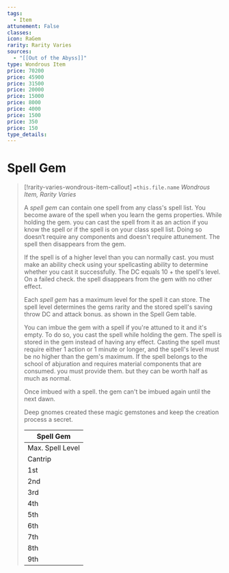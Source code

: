 ```yaml
---
tags:
  - Item
attunement: False
classes:
icon: RaGem
rarity: Rarity Varies
sources:
  - "[[Out of the Abyss]]"
type: Wondrous Item
price: 70200
price: 45900
price: 31500
price: 20000
price: 15000
price: 8000
price: 4000
price: 1500
price: 350
price: 150
type_details: 
---
```

# Spell Gem
>[!rarity-varies-wondrous-item-callout] `=this.file.name`
>*Wondrous Item, Rarity Varies*
>
>A *spell gem* can contain one spell from any class's spell list. You become aware of the spell when you learn the gems properties. While holding the gem. you can cast the spell from it as an action if you know the spell or if the spell is on your class spell list. Doing so doesn‘t require any components and doesn't require attunement. The spell then disappears from the gem.
>
>If the spell is of a higher level than you can normally cast. you must make an ability check using your spellcasting ability to determine whether you cast it successfully. The DC equals 10 + the spell's level. On a failed check. the spell disappears from the gem with no other effect.
>
>Each *spell gem* has a maximum level for the spell it can store. The spell level determines the gems rarity and the stored spell's saving throw DC and attack bonus. as shown in the Spell Gem table.
>
>You can imbue the gem with a spell if you're attuned to it and it's empty. To do so, you cast the spell while holding the gem. The spell is stored in the gem instead of having any effect. Casting the spell must require either 1 action or 1 minute or longer, and the spell's level must be no higher than the gem's maximum. If the spell belongs to the school of abjuration and requires material components that are consumed. you must provide them. but they can be worth half as much as normal.
>
>Once imbued with a spell. the gem can't be imbued again until the next dawn.
>
>Deep gnomes created these magic gemstones and keep the creation process a secret.
>
>
>
>| Spell Gem |
>| --- |
>| Max. Spell Level | Gemstone | Rarity | Save DC | Attack Bonus |
>| Cantrip | Obsidian | Uncommon | 13 | +5 |
>| 1st | Lapis lazuli | Uncommon | 13 | +5 |
>| 2nd | Quartz | Rare | 13 | +5 |
>| 3rd | Bloodstone | Rare | 15 | +7 |
>| 4th | Amber | Very rare | 15 | +9 |
>| 5th | Jade | Very rare | 17 | +9 |
>| 6th | Topaz | Very rare | 17 | +10 |
>| 7th | Star ruby | Legendary | 18 | +10 |
>| 8th | Ruby | Legendary | 18 | +10 |
>| 9th | Diamond | Legendary | 19 | +11 |
>
>
